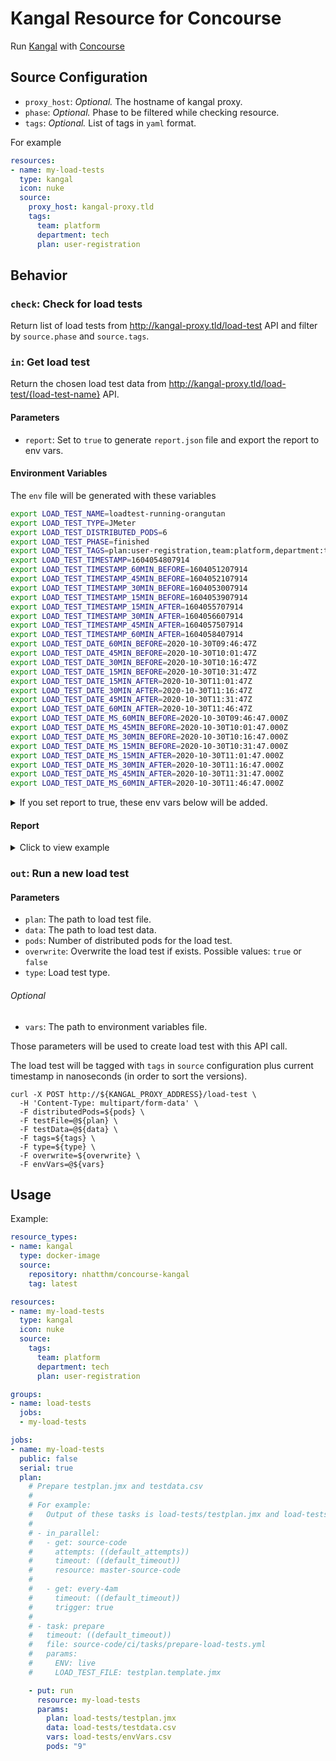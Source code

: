 # Kangal Resource for Concourse

Run [Kangal](https://github.com/hellofresh/kangal) with [Concourse](https://github.com/concourse/concourse)

## Source Configuration

* `proxy_host`: *Optional.* The hostname of kangal proxy.
* `phase`: *Optional.* Phase to be filtered while checking resource.
* `tags`: *Optional.* List of tags in `yaml` format.

For example
```yaml
resources:
- name: my-load-tests
  type: kangal
  icon: nuke
  source:
    proxy_host: kangal-proxy.tld
    tags:
      team: platform
      department: tech
      plan: user-registration
```

## Behavior

### `check`: Check for load tests

Return list of load tests from http://kangal-proxy.tld/load-test API and filter by `source.phase` and `source.tags`.

### `in`: Get load test

Return the chosen load test data from http://kangal-proxy.tld/load-test/{load-test-name} API.

#### Parameters

* `report`: Set to `true` to generate `report.json` file and export the report to env vars.

#### Environment Variables

The `env` file will be generated with these variables

```bash
export LOAD_TEST_NAME=loadtest-running-orangutan
export LOAD_TEST_TYPE=JMeter
export LOAD_TEST_DISTRIBUTED_PODS=6
export LOAD_TEST_PHASE=finished
export LOAD_TEST_TAGS=plan:user-registration,team:platform,department:tech
export LOAD_TEST_TIMESTAMP=1604054807914
export LOAD_TEST_TIMESTAMP_60MIN_BEFORE=1604051207914
export LOAD_TEST_TIMESTAMP_45MIN_BEFORE=1604052107914
export LOAD_TEST_TIMESTAMP_30MIN_BEFORE=1604053007914
export LOAD_TEST_TIMESTAMP_15MIN_BEFORE=1604053907914
export LOAD_TEST_TIMESTAMP_15MIN_AFTER=1604055707914
export LOAD_TEST_TIMESTAMP_30MIN_AFTER=1604056607914
export LOAD_TEST_TIMESTAMP_45MIN_AFTER=1604057507914
export LOAD_TEST_TIMESTAMP_60MIN_AFTER=1604058407914
export LOAD_TEST_DATE_60MIN_BEFORE=2020-10-30T09:46:47Z
export LOAD_TEST_DATE_45MIN_BEFORE=2020-10-30T10:01:47Z
export LOAD_TEST_DATE_30MIN_BEFORE=2020-10-30T10:16:47Z
export LOAD_TEST_DATE_15MIN_BEFORE=2020-10-30T10:31:47Z
export LOAD_TEST_DATE_15MIN_AFTER=2020-10-30T11:01:47Z
export LOAD_TEST_DATE_30MIN_AFTER=2020-10-30T11:16:47Z
export LOAD_TEST_DATE_45MIN_AFTER=2020-10-30T11:31:47Z
export LOAD_TEST_DATE_60MIN_AFTER=2020-10-30T11:46:47Z
export LOAD_TEST_DATE_MS_60MIN_BEFORE=2020-10-30T09:46:47.000Z
export LOAD_TEST_DATE_MS_45MIN_BEFORE=2020-10-30T10:01:47.000Z
export LOAD_TEST_DATE_MS_30MIN_BEFORE=2020-10-30T10:16:47.000Z
export LOAD_TEST_DATE_MS_15MIN_BEFORE=2020-10-30T10:31:47.000Z
export LOAD_TEST_DATE_MS_15MIN_AFTER=2020-10-30T11:01:47.000Z
export LOAD_TEST_DATE_MS_30MIN_AFTER=2020-10-30T11:16:47.000Z
export LOAD_TEST_DATE_MS_45MIN_AFTER=2020-10-30T11:31:47.000Z
export LOAD_TEST_DATE_MS_60MIN_AFTER=2020-10-30T11:46:47.000Z
```

<details>
  <summary>If you set report to true, these env vars below will be added.</summary>

```bash
export LOAD_TEST_REPORT_APDEX_OVERALL_APDEX=0.5
export LOAD_TEST_REPORT_APDEX_OVERALL_TOLERATION_THRESHOLD=200
export LOAD_TEST_REPORT_APDEX_OVERALL_FRUSTRATION_THRESHOLD=500
export LOAD_TEST_REPORT_APDEX_OVERALL_LABEL=Total
export LOAD_TEST_REPORT_APDEX_ITEMS_0_APDEX=0.5
export LOAD_TEST_REPORT_APDEX_ITEMS_0_TOLERATION_THRESHOLD=200
export LOAD_TEST_REPORT_APDEX_ITEMS_0_FRUSTRATION_THRESHOLD=500
export LOAD_TEST_REPORT_APDEX_ITEMS_0_LABEL=/register
export LOAD_TEST_REPORT_STATISTICS_OVERALL_LABEL=Total
export LOAD_TEST_REPORT_STATISTICS_OVERALL_NUM_SAMPLES=160780
export LOAD_TEST_REPORT_STATISTICS_OVERALL_KO=11
export LOAD_TEST_REPORT_STATISTICS_OVERALL_ERROR_RATE=0.01
export LOAD_TEST_REPORT_STATISTICS_OVERALL_AVERAGE=2105.69
export LOAD_TEST_REPORT_STATISTICS_OVERALL_MIN=5
export LOAD_TEST_REPORT_STATISTICS_OVERALL_MAX=64165
export LOAD_TEST_REPORT_STATISTICS_OVERALL_90TH_PERCENTILE=4186.9
export LOAD_TEST_REPORT_STATISTICS_OVERALL_95TH_PERCENTILE=7783.85
export LOAD_TEST_REPORT_STATISTICS_OVERALL_99TH_PERCENTILE=12995.98
export LOAD_TEST_REPORT_STATISTICS_OVERALL_THROUGHPUT=476.55
export LOAD_TEST_REPORT_STATISTICS_OVERALL_RECEIVED=201.65
export LOAD_TEST_REPORT_STATISTICS_OVERALL_SENT=104.92
export LOAD_TEST_REPORT_STATISTICS_ITEMS_0_LABEL=/register
export LOAD_TEST_REPORT_STATISTICS_ITEMS_0_NUM_SAMPLES=160780
export LOAD_TEST_REPORT_STATISTICS_ITEMS_0_KO=11
export LOAD_TEST_REPORT_STATISTICS_ITEMS_0_ERROR_RATE=0.01
export LOAD_TEST_REPORT_STATISTICS_ITEMS_0_AVERAGE=2105.69
export LOAD_TEST_REPORT_STATISTICS_ITEMS_0_MIN=5
export LOAD_TEST_REPORT_STATISTICS_ITEMS_0_MAX=64165
export LOAD_TEST_REPORT_STATISTICS_ITEMS_0_90TH_PERCENTILE=4186.9
export LOAD_TEST_REPORT_STATISTICS_ITEMS_0_95TH_PERCENTILE=7783.85
export LOAD_TEST_REPORT_STATISTICS_ITEMS_0_99TH_PERCENTILE=12995.98
export LOAD_TEST_REPORT_STATISTICS_ITEMS_0_THROUGHPUT=476.55
export LOAD_TEST_REPORT_STATISTICS_ITEMS_0_RECEIVED=201.65
export LOAD_TEST_REPORT_STATISTICS_ITEMS_0_SENT=104.92
export LOAD_TEST_REPORT_ERRORS_ITEMS_0_ERROR_TYPE=connect timed out
export LOAD_TEST_REPORT_ERRORS_ITEMS_0_NUM_ERRORS=2
export LOAD_TEST_REPORT_ERRORS_ITEMS_0_PERCENT_IN_ERRORS=18.18
export LOAD_TEST_REPORT_ERRORS_ITEMS_0_PERCENT_IN_SAMPLES=0
export LOAD_TEST_REPORT_ERRORS_ITEMS_1_ERROR_TYPE=504/GATEWAY_TIMEOUT
export LOAD_TEST_REPORT_ERRORS_ITEMS_1_NUM_ERRORS=4
export LOAD_TEST_REPORT_ERRORS_ITEMS_1_PERCENT_IN_ERRORS=36.36
export LOAD_TEST_REPORT_ERRORS_ITEMS_1_PERCENT_IN_SAMPLES=0
export LOAD_TEST_REPORT_ERRORS_ITEMS_2_ERROR_TYPE=Non HTTP response code: java.net.SocketTimeoutException/Non HTTP response message: Read timed out
export LOAD_TEST_REPORT_ERRORS_ITEMS_2_NUM_ERRORS=5
export LOAD_TEST_REPORT_ERRORS_ITEMS_2_PERCENT_IN_ERRORS=45.45
export LOAD_TEST_REPORT_ERRORS_ITEMS_2_PERCENT_IN_SAMPLES=0
```
</details>

#### Report

<details>
  <summary>Click to view example</summary>

```json
{
  "apdex": {
    "overall": {
      "apdex": "0.5022484139818385",
      "toleration_threshold": "200",
      "frustration_threshold": "500",
      "label": "Total"
    },
    "items": [
      {
        "apdex": "0.5022484139818385",
        "toleration_threshold": "200",
        "frustration_threshold": "500",
        "label": "/register"
      }
    ]
  },
  "statistics": {
    "overall": {
      "label": "Total",
      "num_samples": "160780",
      "ko": "11",
      "error_rate": "0.006841646971016296",
      "average": "2105.686049259857",
      "min": "5",
      "max": "64165",
      "90th_percentile": "4186.9000000000015",
      "95th_percentile": "7783.850000000002",
      "99th_percentile": "12995.980000000003",
      "throughput": "476.55180181515317",
      "received": "201.64581964027423",
      "sent": "104.91854895285611"
    },
    "items": [
      {
        "label": "/register",
        "num_samples": "160780",
        "ko": "11",
        "error_rate": "0.006841646971016296",
        "average": "2105.686049259857",
        "min": "5",
        "max": "64165",
        "90th_percentile": "4186.9000000000015",
        "95th_percentile": "7783.850000000002",
        "99th_percentile": "12995.980000000003",
        "throughput": "476.55180181515317",
        "received": "201.64581964027423",
        "sent": "104.91854895285611"
      }
    ]
  },
  "errors": {
    "overall": null,
    "items": [
      {
        "error_type": "connect timed out",
        "num_errors": "2",
        "percent_in_errors": "18.181818181818183",
        "percent_in_samples": "0.0012439358129120537"
      },
      {
        "error_type": "504/GATEWAY_TIMEOUT",
        "num_errors": "4",
        "percent_in_errors": "36.36363636363637",
        "percent_in_samples": "0.0024878716258241074"
      },
      {
        "error_type": "Non HTTP response code: java.net.SocketTimeoutException/Non HTTP response message: Read timed out",
        "num_errors": "5",
        "percent_in_errors": "45.45454545454545",
        "percent_in_samples": "0.0031098395322801346"
      }
    ]
  }
}
```
</details>

### `out`: Run a new load test

#### Parameters

* `plan`: The path to load test file.
* `data`: The path to load test data.
* `pods`: Number of distributed pods for the load test.
* `overwrite`: Overwrite the load test if exists. Possible values: `true` or `false`
* `type`: Load test type.

###### Optional
* `vars`: The path to environment variables file.

Those parameters will be used to create load test with this API call.

The load test will be tagged with `tags` in `source` configuration plus current timestamp in nanoseconds (in order to sort the versions).

```shell
curl -X POST http://${KANGAL_PROXY_ADDRESS}/load-test \
  -H 'Content-Type: multipart/form-data' \
  -F distributedPods=${pods} \
  -F testFile=@${plan} \
  -F testData=@${data} \
  -F tags=${tags} \
  -F type=${type} \
  -F overwrite=${overwrite} \
  -F envVars=@${vars}
```

## Usage

Example:

```yaml
resource_types:
- name: kangal
  type: docker-image
  source:
    repository: nhatthm/concourse-kangal
    tag: latest

resources:
- name: my-load-tests
  type: kangal
  icon: nuke
  source:
    tags:
      team: platform
      department: tech
      plan: user-registration

groups:
- name: load-tests
  jobs:
  - my-load-tests

jobs:
- name: my-load-tests
  public: false
  serial: true
  plan:
    # Prepare testplan.jmx and testdata.csv
    #
    # For example:
    #   Output of these tasks is load-tests/testplan.jmx and load-tests/testdata.csv
    #
    # - in_parallel:
    #   - get: source-code
    #     attempts: ((default_attempts))
    #     timeout: ((default_timeout))
    #     resource: master-source-code
    #
    #   - get: every-4am
    #     timeout: ((default_timeout))
    #     trigger: true
    #
    # - task: prepare
    #   timeout: ((default_timeout))
    #   file: source-code/ci/tasks/prepare-load-tests.yml
    #   params:
    #     ENV: live
    #     LOAD_TEST_FILE: testplan.template.jmx

    - put: run
      resource: my-load-tests
      params:
        plan: load-tests/testplan.jmx
        data: load-tests/testdata.csv
        vars: load-tests/envVars.csv
        pods: "9"
```
